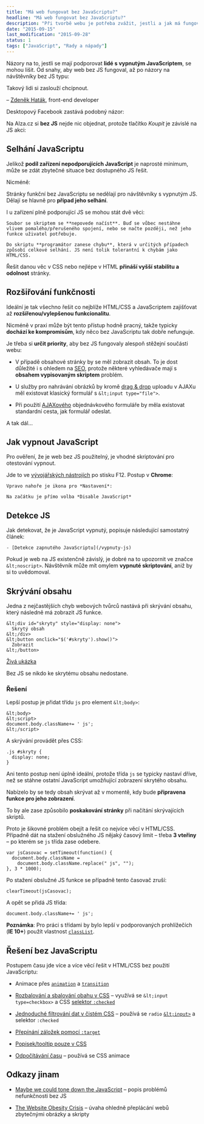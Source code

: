 ```yaml
---
title: "Má web fungovat bez JavaScriptu?"
headline: "Má web fungovat bez JavaScriptu?"
description: "Při tvorbě webu je potřeba zvážit, jestli a jak má fungovat bez podpory JavaScriptu."
date: "2015-09-15"
last_modification: "2015-09-28"
status: 1
tags: ["JavaScript", "Rady a nápady"]
---
```


Názory na to, jestli se mají podporovat **lidé s vypnutým JavaScriptem**, se mohou lišit. Od snahy, aby web bez JS fungoval, až po názory na návštěvníky bez JS typu:

  Takový lidi si zaslouží chcípnout.

  – [Zdeněk Haták](http://hatak.cz/), front-end developer

Desktopový Facebook zastává podobný názor:

Na Alza.cz si **bez JS** nejde nic objednat, protože tlačítko *Koupit* je závislé na JS akci:

## Selhání JavaScriptu

Jelikož **podíl zařízení nepodporujících JavaScript** je naprosté minimum, může se zdát zbytečné situace bez dostupného JS řešit.

Nicméně:

  Stránky funkční bez JavaScriptu se nedělají pro návštěvníky s vypnutým JS. Dělají se hlavně pro **případ jeho selhání**.

I u zařízení plně podporující JS se mohou stát dvě věci:

    Soubor se skriptem se **nepovede načíst**. Buď se vůbec nestáhne vlivem pomalého/přerušeného spojení, nebo se načte později, než jeho funkce uživatel potřebuje.

    Do skriptu **programátor zanese chybu**, která v určitých případech způsobí celkové selhání. JS není tolik tolerantní k chybám jako HTML/CSS.

Řešit danou věc v CSS nebo nejlépe v HTML **přináší vyšší stabilitu a odolnost** stránky.

## Rozšiřování funkčnosti

Ideální je tak všechno řešit co nejblíže HTML/CSS a JavaScriptem zajišťovat až **rozšířenou/vylepšenou funkcionalitu**.

Nicméně v praxi může být tento přístup hodně pracný, takže typicky **dochází ke kompromisům**, kdy něco bez JavaScriptu tak dobře nefunguje.

Je třeba si **určit priority**, aby bez JS fungovaly alespoň stěžejní součásti webu:

  - V případě obsahové stránky by se měl zobrazit obsah. To je dost důležité i s ohledem na [SEO](/seo), protože některé vyhledávače mají s **obsahem vypisovaným skriptem** problém.

  - U služby pro nahrávání obrázků by kromě [drag &amp; drop](/upload) uploadu v AJAXu měl existovat klasický formulář s `&lt;input type="file">`.

  - Při použití [AJAXového](/ajax) objednávkového formuláře by měla existovat standardní cesta, jak formulář odeslat.

A tak dál…

## Jak vypnout JavaScript

Pro ověření, že je web bez JS použitelný, je vhodné skriptování pro otestování vypnout.

Jde to ve [vývojářských nástrojích](/vyvojarske-nastroje) po stisku F12. Postup v **Chrome**:

    Vpravo nahoře je ikona pro *Nastavení*:

    Na začátku je přímo volba *Disable JavaScript*

## Detekce JS

Jak detekovat, že je JavaScript vypnutý, popisuje následující samostatný článek:

    - [Detekce zapnutého JavaScriptu](/vypnuty-js)

Pokud je web na JS existenčně závislý, je dobré na to upozornit ve značce `&lt;noscript>`. Návštěvník může mít omylem **vypnuté skriptování**, aniž by si to uvědomoval.

## Skrývání obsahu

Jedna z nejčastějších chyb webových tvůrců nastává při skrývání obsahu, který následně má zobrazit JS funkce.

```
&lt;div id="skryty" style="display: none">
  Skrytý obsah
&lt;/div>
&lt;button onclick="$('#skryty').show()">
  Zobrazit
&lt;/button>
```

[Živá ukázka](http://kod.djpw.cz/eiqb)

Bez JS se nikdo ke skrytému obsahu nedostane.

### Řešení

Lepší postup je přidat třídu `js` pro element `&lt;body>`:

```
&lt;body>
&lt;script>
document.body.className+= ' js';
&lt;/script>
```

A skrývání provádět přes CSS:

```
.js #skryty {
  display: none;
}
```

Ani tento postup není úplně ideální, protože třída `js` se typicky nastaví dříve, než se stáhne ostatní JavaScript umožňující zobrazení skrytého obsahu.

Nabízelo by se tedy obsah skrývat až v momentě, kdy bude **připravena funkce pro jeho zobrazení**.

To by ale zase způsobilo **poskakování stránky** při načítání skrývajících skriptů.

Proto je šikovné problém obejít a řešit co nejvíce věcí v HTML/CSS. Případně dát na stažení obslužného JS nějaký časový limit – třeba **3 vteřiny** – po kterém se `js` třída zase odebere.

```
var jsCasovac = setTimeout(function() {
  document.body.className = 
    document.body.className.replace(" js", "");
}, 3 * 1000);
```

Po stažení obslužné JS funkce se případně tento časovač zruší:

```
clearTimeout(jsCasovac);
```

A opět se přidá JS třída:

```
document.body.className+= ' js';
```

**Poznámka**: Pro práci s třídami by bylo lepší v podporovaných prohlížečích (**IE 10+**) použít vlastnost [`classList`](/prepinani-trid#classlist).

## Řešení bez JavaScriptu

Postupem času jde více a více věcí řešit v HTML/CSS bez použití JavaScriptu:

  - Animace přes [`animation`](/animation) a [`transition`](/transition)

  - [Rozbalování a sbalování obahu v CSS](/css-rozbalovani) – využívá se `&lt;input type=checkbox>` a CSS [selektor `:checked`](/css-selektory#checked)

  - [Jednoduché filtrování dat v čistém CSS](/css-filtrovani-dat) – používá se `radio` [`&lt;input>`](/input) a selektor `:checked`

  - [Přepínání záložek pomocí `:target`](/zvyrazneni-kotvy)

  - [Popisek/tooltip pouze v CSS](/tooltip)

  - [Odpočítávání času](/odpocitavani#css) – používá se CSS animace

## Odkazy jinam

  - [Maybe we could tone down the JavaScript](https://eev.ee/blog/2016/03/06/maybe-we-could-tone-down-the-javascript/) – popis problémů nefunkčnosti bez JS

  - [The Website Obesity Crisis](http://idlewords.com/talks/website_obesity.htm) – úvaha ohledně přeplácání webů zbytečnými obrázky a skripty